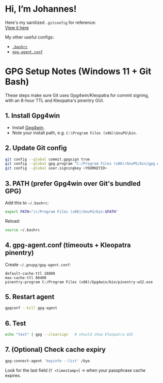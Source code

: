 # Hi, I’m Johannes!

Here's my sanitized `.gitconfig` for reference:  
[View it here](dotfiles/.gitconfig)

My other useful configs:
- [`.bashrc`](dotfiles/.bashrc)  
- [`gpg-agent.conf`](dotfiles/gpg-agent.conf)

# GPG Setup Notes (Windows 11 + Git Bash)

These steps make sure Git uses Gpg4win/Kleopatra for commit signing,
with an 8-hour TTL and Kleopatra's pinentry GUI.

## 1. Install Gpg4win

-   Install [Gpg4win](https://gpg4win.org).
-   Note your install path, e.g. `C:\Program Files (x86)\GnuPG\bin`.

## 2. Update Git config

``` bash
git config --global commit.gpgsign true
git config --global gpg.program "C:/Program Files (x86)/GnuPG/bin/gpg.exe"
git config --global user.signingkey <YOURKEYID>
```

## 3. PATH (prefer Gpg4win over Git's bundled GPG)

Add this to `~/.bashrc`:

``` bash
export PATH="/c/Program Files (x86)/GnuPG/bin:$PATH"
```

Reload:

``` bash
source ~/.bashrc
```

## 4. gpg-agent.conf (timeouts + Kleopatra pinentry)

Create `~/.gnupg/gpg-agent.conf`:

    default-cache-ttl 28800
    max-cache-ttl 86400
    pinentry-program C:/Program Files (x86)/Gpg4win/bin/pinentry-w32.exe

## 5. Restart agent

``` bash
gpgconf --kill gpg-agent
```

## 6. Test

``` bash
echo "test" | gpg --clearsign   # should show Kleopatra GUI
```

## 7. (Optional) Check cache expiry

``` bash
gpg-connect-agent 'keyinfo --list' /bye
```

Look for the last field (`T <timestamp>`) → when your passphrase cache
expires.